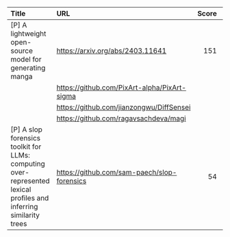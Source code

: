 | Title                                                                                                             | URL                                          |   Score | Date                |
|:------------------------------------------------------------------------------------------------------------------|:---------------------------------------------|--------:|:--------------------|
| [P] A lightweight open-source model for generating manga                                                          | https://arxiv.org/abs/2403.11641             |     151 | 2025-04-11 15:06:32 |
|                                                                                                                   | https://github.com/PixArt-alpha/PixArt-sigma |         |                     |
|                                                                                                                   | https://github.com/jianzongwu/DiffSensei     |         |                     |
|                                                                                                                   | https://github.com/ragavsachdeva/magi        |         |                     |
| [P] A slop forensics toolkit for LLMs: computing over-represented lexical profiles and inferring similarity trees | https://github.com/sam-paech/slop-forensics  |      54 | 2025-04-10 16:02:50 |